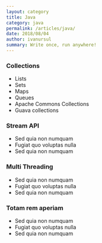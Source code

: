 ```yaml
---
layout: category
title: Java
category: java
permalink: /articles/java/
date: 2018/08/04
author: ivanursul
summary: Write once, run anywhere!
---
```


### Collections

* Lists
* Sets
* Maps
* Queues
* Apache Commons Collections
* Guava collections

### Stream API

* Sed quia non numquam
* Fugiat quo voluptas nulla
* Sed quia non numquam

### Multi Threading

* Sed quia non numquam
* Fugiat quo voluptas nulla
* Sed quia non numquam

### Totam rem aperiam

* Sed quia non numquam
* Fugiat quo voluptas nulla
* Sed quia non numquam